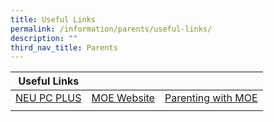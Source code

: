 ```yaml
---
title: Useful Links
permalink: /information/parents/useful-links/
description: ""
third_nav_title: Parents
---
```

| Useful Links |  |  |
| -------- | -------- | -------- |
| [NEU PC PLUS](https://www.imda.gov.sg/programme-listing/neu-pc-plus) | [MOE Website](https://www.imda.gov.sg/programme-listing/neu-pc-plus) | [Parenting with MOE](https://www.moe.gov.sg/parentkit) |
| | | |